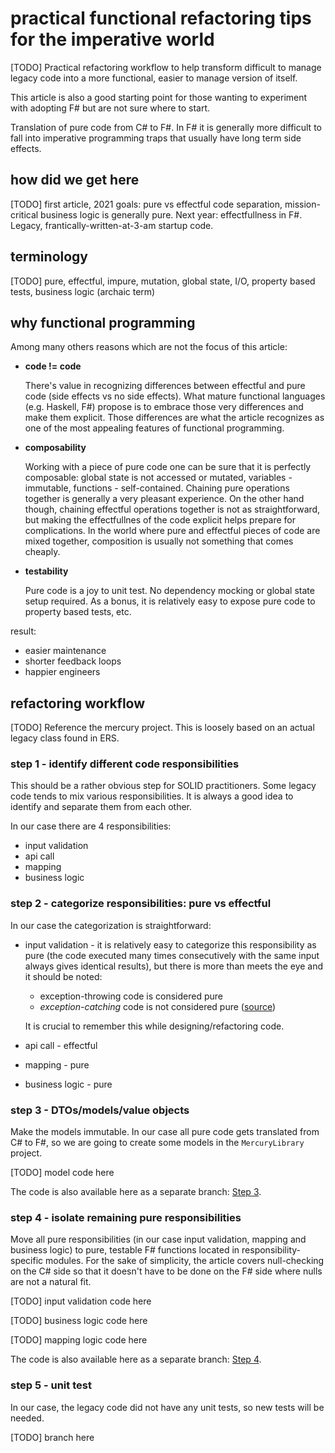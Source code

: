 

# practical functional refactoring tips for the imperative world

[TODO] Practical refactoring workflow to help transform difficult to manage legacy code into a more functional, easier to manage version of itself.

This article is also a good starting point for those wanting to experiment with adopting F# but are not sure where to start.

Translation of pure code from C# to F#. In F# it is generally more difficult to fall into imperative programming traps that usually have long term side effects.

## how did we get here

[TODO] first article, 2021 goals: pure vs effectful code separation, mission-critical business logic is generally pure. Next year: effectfullness in F#. Legacy, frantically-written-at-3-am startup code.

## terminology

[TODO] pure, effectful, impure, mutation, global state, I/O, property based tests, business logic (archaic term)

## why functional programming

Among many others reasons which are not the focus of this article:

* **code != code**
  
  There's value in recognizing differences between effectful and pure code (side effects vs no side effects). What mature functional languages (e.g. Haskell, F#) propose is to embrace those very differences and make them explicit. Those differences are what the article recognizes as one of the most appealing features of functional programming.

* **composability**

  Working with a piece of pure code one can be sure that it is perfectly composable: global state is not accessed or mutated, variables - immutable, functions - self-contained. Chaining pure operations together is generally a very pleasant experience. On the other hand though, chaining effectful operations together is not as straightforward, but making the effectfullnes of the code explicit helps prepare for complications. In the world where pure and effectful pieces of code are mixed together, composition is usually not something that comes cheaply.

* **testability**

  Pure code is a joy to unit test. No dependency mocking or global state setup required. As a bonus, it is relatively easy to expose pure code to property based tests, etc.

result:

* easier maintenance
* shorter feedback loops
* happier engineers

## refactoring workflow

[TODO] Reference the mercury project. This is loosely based on an actual legacy class found in ERS.

### step 1 - identify different code responsibilities

This should be a rather obvious step for SOLID practitioners. Some legacy code tends to mix various responsibilities. It is always a good idea to identify and separate them from each other.

In our case there are 4 responsibilities:

* input validation
* api call
* mapping
* business logic

### step 2 - categorize responsibilities: pure vs effectful

In our case the categorization is straightforward:

* input validation - it is relatively easy to categorize this responsibility as pure (the code executed many times consecutively with the same input always gives identical results), but there is more than meets the eye and it should be noted:
  
  * exception-throwing code is considered pure
  * *exception-catching* code is not considered pure ([source](https://stackoverflow.com/questions/12335245/why-is-catching-an-exception-non-pure-but-throwing-an-exception-is-pure))
  
  It is crucial to remember this while designing/refactoring code.

* api call - effectful
* mapping - pure
* business logic - pure

### step 3 - DTOs/models/value objects

Make the models immutable. In our case all pure code gets translated from C# to F#, so we are going to create some models in the `MercuryLibrary` project.

[TODO] model code here

The code is also available here as a separate branch: [Step 3](https://github.com/PiotrJustyna/mercury-pure-functional/tree/Step3).

### step 4 - isolate remaining pure responsibilities

Move all pure responsibilities (in our case input validation, mapping and business logic) to pure, testable F# functions located in responsibility-specific modules. For the sake of simplicity, the article covers null-checking on the C# side so that it doesn't have to be done on the F# side where nulls are not a natural fit.

[TODO] input validation code here

[TODO] business logic code here

[TODO] mapping logic code here

The code is also available here as a separate branch: [Step 4](https://github.com/PiotrJustyna/mercury-pure-functional/tree/Step4).

### step 5 - unit test

In our case, the legacy code did not have any unit tests, so new tests will be needed.

[TODO] branch here